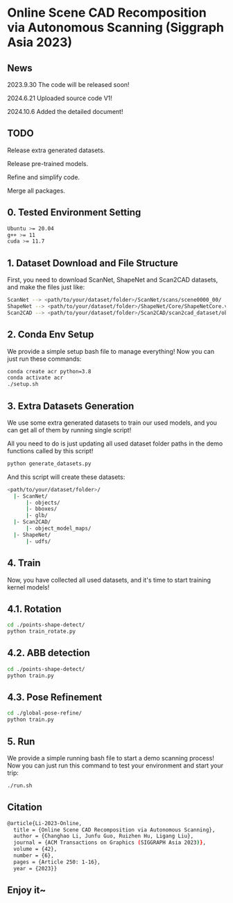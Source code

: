 # Online Scene CAD Recomposition via Autonomous Scanning (Siggraph Asia 2023)

## News

2023.9.30 The code will be released soon!

2024.6.21 Uploaded source code V1!

2024.10.6 Added the detailed document!

## TODO

Release extra generated datasets.

Release pre-trained models.

Refine and simplify code.

Merge all packages.

## 0. Tested Environment Setting

```bash
Ubuntu >= 20.04
g++ >= 11
cuda >= 11.7
```

## 1. Dataset Download and File Structure

First, you need to download ScanNet, ShapeNet and Scan2CAD datasets, and make the files just like:

```bash
ScanNet --> <path/to/your/dataset/folder>/ScanNet/scans/scene0000_00/
ShapeNet --> <path/to/your/dataset/folder>/ShapeNet/Core/ShapeNetCore.v2/
Scan2CAD --> <path/to/your/dataset/folder>/Scan2CAD/scan2cad_dataset/object_position_dataset/
```

## 2. Conda Env Setup

We provide a simple setup bash file to manage everything! Now you can just run these commands:

```bash
conda create acr python=3.8
conda activate acr
./setup.sh
```

## 3. Extra Datasets Generation

We use some extra generated datasets to train our used models, and you can get all of them by running single script!

All you need to do is just updating all used dataset folder paths in the demo functions called by this script!

```bash
python generate_datasets.py
```

And this script will create these datasets:

```bash
<path/to/your/dataset/folder>/
  |- ScanNet/
      |- objects/
      |- bboxes/
      |- glb/
  |- Scan2CAD/
      |- object_model_maps/
  |- ShapeNet/
      |- udfs/
```

## 4. Train

Now, you have collected all used datasets, and it's time to start training kernel models!

## 4.1. Rotation

```bash
cd ./points-shape-detect/
python train_rotate.py
```

## 4.2. ABB detection

```bash
cd ./points-shape-detect/
python train.py
```

## 4.3. Pose Refinement

```bash
cd ./global-pose-refine/
python train.py
```

## 5. Run

We provide a simple running bash file to start a demo scanning process! Now you can just run this command to test your environment and start your trip:

```bash
./run.sh
```

## Citation

```bash
@article{Li-2023-Online,
  title = {Online Scene CAD Recomposition via Autonomous Scanning},
  author = {Changhao Li, Junfu Guo, Ruizhen Hu, Ligang Liu},
  journal = {ACM Transactions on Graphics (SIGGRAPH Asia 2023)},
  volume = {42},
  number = {6},
  pages = {Article 250: 1-16},
  year = {2023}}
```

## Enjoy it~
